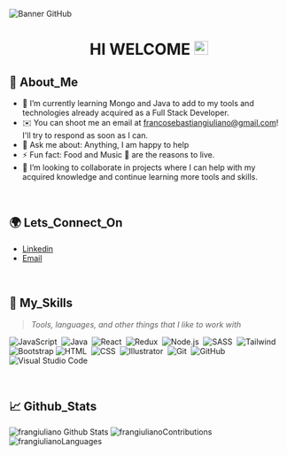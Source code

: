 ![Banner GitHub](https://user-images.githubusercontent.com/102323618/192578821-d2cc044d-d3d9-4b78-990a-a85ee9e51a1f.jpg)

<h1 align="center">
HI WELCOME <img src="https://media.giphy.com/media/hvRJCLFzcasrR4ia7z/giphy.gif" width="25">
</h1>

## 🤵 About_Me

- 🌱 I’m currently learning Mongo and Java to add to my tools and technologies already acquired as a Full Stack Developer.
- ✉️ You can shoot me an email at francosebastiangiuliano@gmail.com! I'll try to respond as soon as I can.
- 💬 Ask me about: Anything, I am happy to help
- ⚡ Fun fact: Food and Music 🎵 are the reasons to live.
- 👯 I’m looking to collaborate in projects where I can help with my acquired knowledge and continue learning more tools and skills.

<br/>

## 🌍 Lets_Connect_On

- [Linkedin](https://www.linkedin.com/in/francosebastiangiuliano/)
- [Email](francosebastiangiuliano@gmail.com)

<br/>

## 🚀 My_Skills

> _Tools, languages, and other things that I like to work with_

![JavaScript](https://img.shields.io/badge/-JavaScript-05122A?style=flat&logo=javascript)&nbsp;
![Java](https://img.shields.io/badge/-Java-05122A?style=flat&logo=Java&logoColor=FFA518)&nbsp;
![React](https://img.shields.io/badge/-React-05122A?style=flat&logo=react)&nbsp;
![Redux](https://img.shields.io/badge/Redux-05122A?style=flat&logo=redux)&nbsp;
![Node.js](https://img.shields.io/badge/-Node.js-05122A?style=flat&logo=node.js)&nbsp;
![SASS](https://img.shields.io/badge/Sass-05122A?style=flat&logo=sass)&nbsp;
![Tailwind](https://img.shields.io/badge/Tailwind_CSS-05122A?style=flat&logo=tailwind-css) 
![Bootstrap](https://img.shields.io/badge/-Bootstrap-05122A?style=flat&logo=bootstrap&logoColor=563D7C)
![HTML](https://img.shields.io/badge/-HTML-05122A?style=flat&logo=HTML5)&nbsp;
![CSS](https://img.shields.io/badge/-CSS-05122A?style=flat&logo=CSS3&logoColor=1572B6)&nbsp;
![Illustrator](https://img.shields.io/badge/-Illustrator-05122A?style=flat&logo=adobe-illustrator)&nbsp;
![Git](https://img.shields.io/badge/-Git-05122A?style=flat&logo=git)&nbsp;
![GitHub](https://img.shields.io/badge/-GitHub-05122A?style=flat&logo=github)&nbsp;
![Visual Studio Code](https://img.shields.io/badge/-Visual%20Studio%20Code-05122A?style=flat&logo=visual-studio-code&logoColor=007ACC)&nbsp;

<br/>

## 📈 Github_Stats

<img src="https://github-readme-stats-eight-theta.vercel.app/api?username=frangiuliano&show_icons=true&theme=algolia&include_all_commits=true&count_private=true&title_color=F39200&icon_color=F39200&bg_color=0D1117" alt="frangiuliano Github Stats"/>

<img src="https://github-readme-streak-stats.herokuapp.com/?user=frangiuliano&theme=dark&background=0d1117&date_format=M%20j%5B%2C%20Y%5D" alt="frangiulianoContributions">

<img src="https://github-readme-stats.vercel.app/api/top-langs/?username=frangiuliano&layout=compact&theme=dark&bg_color=0D1117&title_color=F39200" alt="frangiulianoLanguages">

<br>
